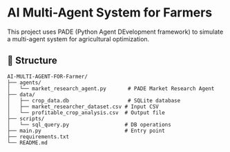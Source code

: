 # AI Multi-Agent System for Farmers

This project uses PADE (Python Agent DEvelopment framework) to simulate a multi-agent system for agricultural optimization.

## 📂 Structure
```
AI-MULTI-AGENT-FOR-Farmer/
├── agents/
│   └── market_research_agent.py       # PADE Market Research Agent
├── data/
│   ├── crop_data.db                   # SQLite database
│   ├── market_researcher_dataset.csv # Input CSV
│   └── profitable_crop_analysis.csv  # Output file
├── scripts/
│   └── sql_query.py                  # DB operations
├── main.py                           # Entry point
├── requirements.txt
└── README.md
```